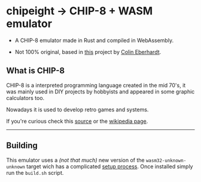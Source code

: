 # chipeight -> CHIP-8 + WASM emulator

- A CHIP-8 emulator made in Rust and compiled in WebAssembly.

- Not 100% original, based in [this](https://github.com/ColinEberhardt/wasm-rust-chip8) project by [Colin Eberhardt](https://github.com/ColinEberhardt).

## What is CHIP-8  

CHIP-8 is a interpreted programming language created in the mid 70's, it was mainly used in DIY projects by hobbyists and appeared in some graphic calculators too.  

Nowadays it is used to develop retro games and systems.  

If you're curious check this [source](https://chip-8.com) or the [wikipedia page](https://wikipedia.org/wiki/chip-8).  

-------------------------------------------------------------------------------------------------------------------------------

## Building

This emulator uses a *(not that much)* new version of the `wasm32-unknown-unknown` target wich has a complicated [setup process](https://www.hellorust.com/setup/wasm-target/). Once installed simply run the `build.sh` script.
